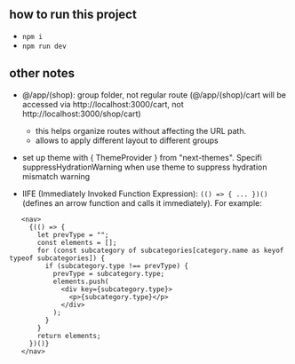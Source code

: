 ## how to run this project

- `npm i`
- `npm run dev`

## other notes

- @/app/(shop): group folder, not regular route (@/app/(shop)/cart will be accessed via http://localhost:3000/cart, not http://localhost:3000/shop/cart)

  - this helps organize routes without affecting the URL path.
  - allows to apply different layout to different groups

- set up theme with { ThemeProvider } from "next-themes". Specifi suppressHydrationWarning when use theme to suppress hydration mismatch warning
- IIFE (Immediately Invoked Function Expression): `(() => { ... })()` (defines an arrow function and calls it immediately). For example:

```
   <nav>
     {(() => {
       let prevType = "";
       const elements = [];
       for (const subcategory of subcategories[category.name as keyof typeof subcategories]) {
         if (subcategory.type !== prevType) {
           prevType = subcategory.type;
           elements.push(
             <div key={subcategory.type}>
               <p>{subcategory.type}</p>
             </div>
           );
         }
       }
       return elements;
     })()}
   </nav>
```

